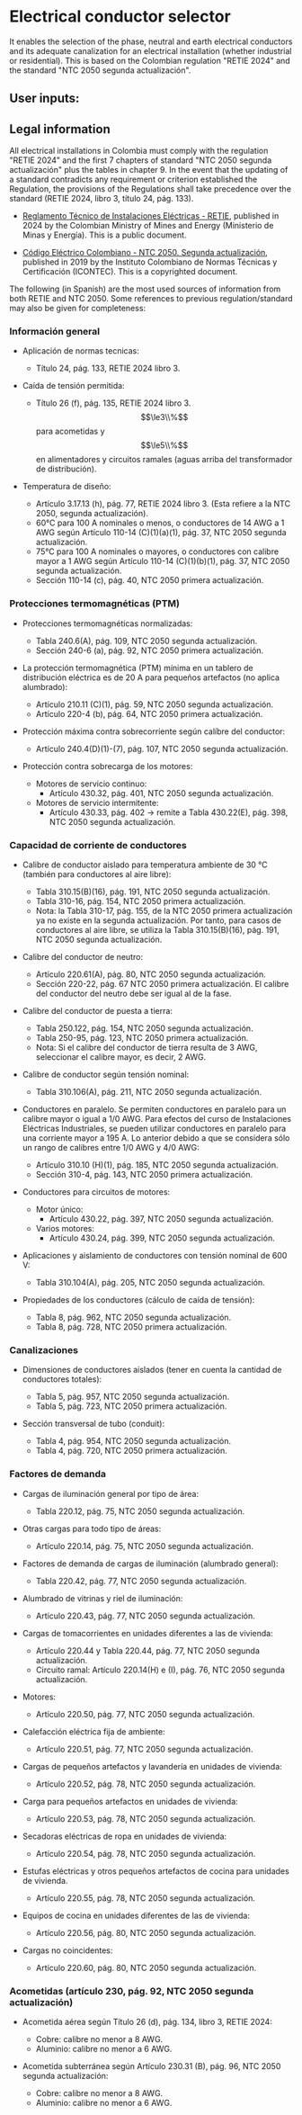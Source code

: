# Electrical conductor selector

It enables the selection of the phase, neutral and earth electrical conductors and its adequate canalization for
an electrical installation (whether industrial or residential). This is based on the Colombian regulation "RETIE 2024"
and the standard "NTC 2050 segunda actualización".

## User inputs:


## Legal information

All electrical installations in Colombia must comply with the regulation "RETIE 2024" and the first 7 chapters of
standard "NTC 2050 segunda actualización" plus the tables in chapter 9. In the event that the updating of a standard
contradicts any requirement or criterion established the Regulation, the provisions of the Regulations shall take
precedence over the standard (RETIE 2024, libro 3, título 24, pág. 133).

- [Reglamento Técnico de Instalaciones Eléctricas - RETIE](https://www.minenergia.gov.co/es/misional/energia-electrica-2/reglamentos-tecnicos/reglamento-t%C3%A9cnico-de-instalaciones-el%C3%A9ctricas-retie/), published in 2024 by the Colombian Ministry of Mines and
Energy (Ministerio de Minas y Energía). This is a public document.

- [Código Eléctrico Colombiano - NTC 2050. Segunda actualización](https://tienda.icontec.org/gpd-pb-9-codigo-electrico-colombiano-ntc-2050-segunda-actualizacion.html), published in 2019 by the  Instituto Colombiano de
Normas Técnicas y Certificación (ICONTEC). This is a copyrighted document.

The following (in Spanish) are the most used sources of information from both RETIE and NTC 2050. Some references to
previous regulation/standard may also be given for completeness:

### Información general

- Aplicación de normas tecnicas:
    - Título 24, pág. 133, RETIE 2024 libro 3.

- Caída de tensión permitida:
    - Título 26 (f), pág. 135, RETIE 2024 libro 3. $$\le3\\%$$ para acometidas y $$\le5\\%$$ en alimentadores y circuitos
      ramales (aguas arriba del transformador de distribución).

- Temperatura de diseño:
    - Artículo 3.17.13 (h), pág. 77, RETIE 2024 libro 3. (Esta refiere a la NTC 2050, segunda actualización).
    - 60°C para 100 A nominales o menos, o conductores de 14 AWG a 1 AWG según Artículo 110-14 (C)(1)(a)(1), pág. 37, NTC 2050 segunda actualización.
    - 75°C para 100 A nominales o mayores, o conductores con calibre mayor a 1 AWG según Artículo 110-14 (C)(1)(b)(1), pág. 37, NTC 2050 segunda actualización.
    - Sección 110-14 (c), pág. 40, NTC 2050 primera actualización.

### Protecciones termomagnéticas (PTM)

- Protecciones termomagnéticas normalizadas:
    - Tabla 240.6(A), pág. 109, NTC 2050 segunda actualización.
    - Sección 240-6 (a), pág. 92, NTC 2050 primera actualización.

- La protección termomagnética (PTM) mínima en un tablero de distribución eléctrica es de 20 A para pequeños artefactos (no aplica alumbrado):
    - Artículo 210.11 (C)(1), pág. 59, NTC 2050 segunda actualización.
    - Artículo 220-4 (b), pág. 64, NTC 2050 primera actualización.

- Protección máxima contra sobrecorriente según calíbre del conductor:
    - Artículo 240.4(D)(1)-(7), pág. 107, NTC 2050 segunda actualización.

- Protección contra sobrecarga de los motores:
    - Motores de servicio continuo:
        - Artículo 430.32, pág. 401, NTC 2050 segunda actualización.
    - Motores de servicio intermitente:
        - Artículo 430.33, pág. 402 -> remite a Tabla 430.22(E), pág. 398, NTC 2050 segunda actualización.

### Capacidad de corriente de conductores

- Calibre de conductor aislado para temperatura ambiente de 30 °C (también para conductores al aire libre):
    - Tabla 310.15(B)(16), pág. 191, NTC 2050 segunda actualización.
    - Tabla 310-16, pág. 154, NTC 2050 primera actualización.
    - Nota: la Tabla 310-17, pág. 155, de la NTC 2050 primera actualización ya no existe en la segunda actualización.
      Por tanto, para casos de conductores al aire libre, se utiliza la Tabla 310.15(B)(16), pág. 191, NTC 2050 segunda actualización.

- Calibre del conductor de neutro:
    - Artículo 220.61(A), pág. 80, NTC 2050 segunda actualización.
    - Sección 220-22, pág. 67 NTC 2050 primera actualización. El calibre del conductor del neutro debe ser igual al de la fase.

- Calibre del conductor de puesta a tierra:
    - Tabla 250.122, pág. 154, NTC 2050 segunda actualización.
    - Tabla 250-95, pág. 123, NTC 2050 primera actualización.
    - Nota: Si el calibre del conductor de tierra resulta de 3 AWG, seleccionar el calibre mayor, es decir, 2 AWG.

- Calibre de conductor según tensión nominal:
    - Tabla 310.106(A), pág. 211, NTC 2050 segunda actualización.

- Conductores en paralelo. Se permiten conductores en paralelo para un calibre mayor o igual a 1/0 AWG. Para efectos
  del curso de Instalaciones Eléctricas Industriales, se pueden utilizar conductores en paralelo para una corriente
  mayor a 195 A. Lo anterior debido a que se considera sólo un rango de calibres entre 1/0 AWG y 4/0 AWG:
    - Artículo 310.10 (H)(1), pág. 185, NTC 2050 segunda actualización.
    - Sección 310-4, pág. 143, NTC 2050 primera actualización.

- Conductores para circuitos de motores:
    - Motor único:
        - Artículo 430.22, pág. 397, NTC 2050 segunda actualización.
    - Varios motores:
        - Artículo 430.24, pág. 399, NTC 2050 segunda actualización.

- Aplicaciones y aislamiento de conductores con tensión nominal de 600 V:
    - Tabla 310.104(A), pág. 205, NTC 2050 segunda actualización.

- Propiedades de los conductores (cálculo de caída de tensión):
    - Tabla 8, pág. 962, NTC 2050 segunda actualización.
    - Tabla 8, pág. 728, NTC 2050 primera actualización.

### Canalizaciones

- Dimensiones de conductores aislados (tener en cuenta la cantidad de conductores totales):
    - Tabla 5, pág. 957, NTC 2050 segunda actualización.
    - Tabla 5, pág. 723, NTC 2050 primera actualización.

- Sección transversal de tubo (conduit):
    - Tabla 4, pág. 954, NTC 2050 segunda actualización.
    - Tabla 4, pág. 720, NTC 2050 primera actualización.

### Factores de demanda

- Cargas de iluminación general por tipo de área:
    - Tabla 220.12, pág. 75, NTC 2050 segunda actualización.

- Otras cargas para todo tipo de áreas:
    - Artículo 220.14, pág. 75, NTC 2050 segunda actualización.

- Factores de demanda de cargas de iluminación (alumbrado general):
    - Tabla 220.42, pág. 77, NTC 2050 segunda actualización.

- Alumbrado de vitrinas y riel de iluminación:
    - Artículo 220.43, pág. 77, NTC 2050 segunda actualización.

- Cargas de tomacorrientes en unidades diferentes a las de vivienda:
    - Artículo 220.44 y Tabla 220.44, pág. 77, NTC 2050 segunda actualización.
    - Circuito ramal: Artículo 220.14(H) e (I), pág. 76, NTC 2050 segunda actualización.

- Motores:
    - Artículo 220.50, pág. 77, NTC 2050 segunda actualización.

- Calefacción eléctrica fija de ambiente:
    - Artículo 220.51, pág. 77, NTC 2050 segunda actualización.

- Cargas de pequeños artefactos y lavandería en unidades de vivienda:
    - Artículo 220.52, pág. 78, NTC 2050 segunda actualización.

- Carga para pequeños artefactos en unidades de vivienda:
    - Artículo 220.53, pág. 78, NTC 2050 segunda actualización.

- Secadoras eléctricas de ropa en unidades de vivienda:
    - Artículo 220.54, pág. 78, NTC 2050 segunda actualización.

- Estufas eléctricas y otros pequeños artefactos de cocina para unidades de vivienda.
    - Artículo 220.55, pág. 78, NTC 2050 segunda actualización.

- Equipos de cocina en unidades diferentes de las de vivienda:
    - Artículo 220.56, pág. 80, NTC 2050 segunda actualización.

- Cargas no coincidentes:
    - Artículo 220.60, pág. 80, NTC 2050 segunda actualización.

### Acometidas (artículo 230, pág. 92, NTC 2050 segunda actualización)

- Acometida aérea según Título 26 (d), pág. 134, libro 3, RETIE 2024:
    - Cobre: calibre no menor a 8 AWG.
    - Aluminio: calibre no menor a 6 AWG.

- Acometida subterránea según Artículo 230.31 (B), pág. 96, NTC 2050 segunda actualización:
    - Cobre: calibre no menor a 8 AWG.
    - Aluminio: calibre no menor a 6 AWG.
